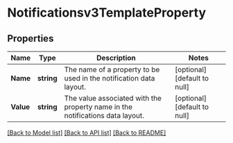# Notificationsv3TemplateProperty

## Properties
Name | Type | Description | Notes
------------ | ------------- | ------------- | -------------
**Name** | **string** | The name of a property to be used in the notification data layout. | [optional] [default to null]
**Value** | **string** | The value associated with the property name in the notifications data layout. | [optional] [default to null]

[[Back to Model list]](../README.md#documentation-for-models) [[Back to API list]](../README.md#documentation-for-api-endpoints) [[Back to README]](../README.md)


